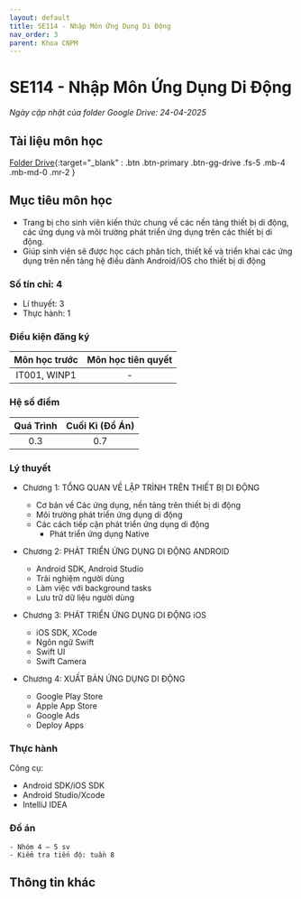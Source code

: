 ```yaml
---
layout: default
title: SE114 - Nhập Môn Ứng Dụng Di Động
nav_order: 3
parent: Khoa CNPM
---
```


# SE114 - Nhập Môn Ứng Dụng Di Động

*Ngày cập nhật của folder Google Drive: 24-04-2025*
## Tài liệu môn học

[Folder Drive](https://drive.google.com/drive/folders/1z3-yD2ZsJw7ywmII-H504rN1yNIsiCl_?usp=drive_link){:target="_blank" : .btn .btn-primary .btn-gg-drive .fs-5 .mb-4 .mb-md-0 .mr-2 }

## Mục tiêu môn học
- Trang bị cho sinh viên kiến thức chung về các nền tảng thiết bị di động, các ứng dụng và môi trường phát triển ứng dụng trên các thiết bị di động.
- Giúp sinh viên sẽ được học cách phân tích, thiết kế và triển khai các ứng dụng trên nền tảng hệ điều dành Android/iOS cho thiết bị di động


### Số tín chỉ: 4
- Lí thuyết: 3
- Thực hành: 1

### Điều kiện đăng ký

| Môn học trước| Môn học tiên quyết  |
|------|-----|
| <center>IT001, WINP1</center>| <center>-</center>|

### Hệ số điểm
|   Quá Trình  |  Cuối Kì (Đồ Án) |
|------|-----|
| <center> 0.3 </center>| <center>0.7 </center> |

### Lý thuyết

- Chương 1: TỔNG QUAN VỀ LẬP TRÌNH TRÊN THIẾT BỊ DI ĐỘNG

    - Cơ bản về Các ứng dụng, nền tảng trên thiết bị di động
    - Môi trường phát triển ứng dụng di động
    - Các cách tiếp cận phát triển ứng dụng di động
        - Phát triển ứng dụng Native

- Chương 2: PHÁT TRIỂN ỨNG DỤNG DI ĐỘNG ANDROID
    - Android SDK, Android Studio
    - Trải nghiệm người dùng
    - Làm việc với background tasks
    - Lưu trữ dữ liệu người dùng

- Chương 3: PHÁT TRIỂN ỨNG DỤNG DI ĐỘNG iOS
    - iOS SDK, XCode
    - Ngôn ngữ Swift
    - Swift UI
    - Swift Camera

- Chương 4: XUẤT BẢN ỨNG DỤNG DI ĐỘNG
    - Google Play Store
    - Apple App Store
    - Google Ads
    - Deploy Apps

### Thực hành
Công cụ:
- Android SDK/iOS SDK
- Android Studio/Xcode
- IntelliJ IDEA


### Đồ án
    - Nhóm 4 – 5 sv
    - Kiểm tra tiến độ: tuần 8
    
## Thông tin khác
